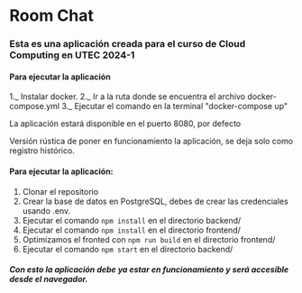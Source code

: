 # Room Chat
### Esta es una aplicación creada para el curso de Cloud Computing en UTEC 2024-1
#### Para ejecutar la aplicación
1._ Instalar docker. 
2._ Ir a la ruta donde se encuentra el archivo docker-compose.yml
3._ Ejecutar el comando en la terminal "docker-compose up"

La aplicación estará disponible en el puerto 8080, por defecto

Versión rústica de poner en funcionamiento la aplicación, se deja solo como registro histórico.
#### Para ejecutar la aplicación: 



1. Clonar el repositorio
2. Crear la base de datos en PostgreSQL, debes de crear las credenciales usando .env. 
2. Ejecutar el comando `npm install` en el directorio backend/
3. Ejecutar el comando `npm install` en el directorio frontend/
4. Optimizamos el fronted con  `npm run build` en el directorio frontend/
5. Ejecutar el comando `npm start` en el directorio backend/

##### Con esto la aplicación debe ya estar en funcionamiento y será accesible desde el navegador. 
